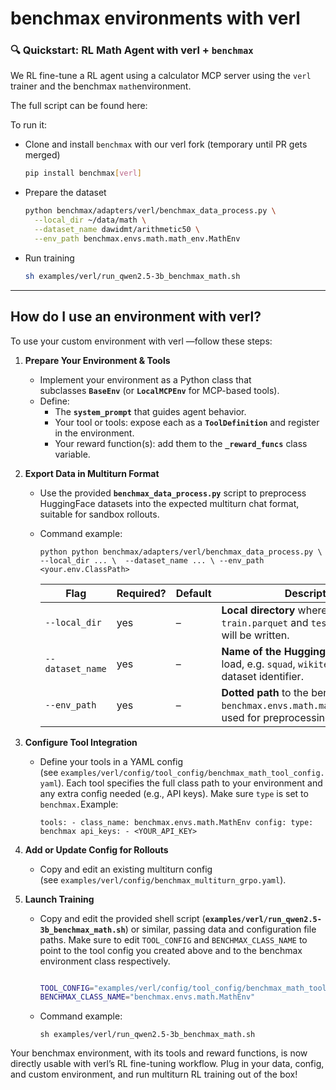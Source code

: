 # benchmax environments with verl

### **🔍 Quickstart: RL Math Agent with verl + `benchmax`**

We RL fine-tune a RL agent using a calculator MCP server using the `verl` trainer and the benchmax `math`environment. 

The full script can be found here: 

To run it:

- Clone and install `benchmax` with our verl fork (temporary until PR gets merged)
    
    ```bash
    pip install benchmax[verl]
    ```
    
- Prepare the dataset
    
    ```bash
    python benchmax/adapters/verl/benchmax_data_process.py \
      --local_dir ~/data/math \
      --dataset_name dawidmt/arithmetic50 \
      --env_path benchmax.envs.math.math_env.MathEnv
    ```
    
- Run training
    
    ```bash
    sh examples/verl/run_qwen2.5-3b_benchmax_math.sh
    ```
    

---

## How do I use an environment with verl?

To use your custom environment with verl —follow these steps:

1. **Prepare Your Environment & Tools**
    - Implement your environment as a Python class that subclasses **`BaseEnv`** (or **`LocalMCPEnv`** for MCP-based tools).
    - Define:
        - The **`system_prompt`** that guides agent behavior.
        - Your tool or tools: expose each as a **`ToolDefinition`** and register in the environment.
        - Your reward function(s): add them to the **`_reward_funcs`** class variable.
2. **Export Data in Multiturn Format**
    - Use the provided **`benchmax_data_process.py`** script to preprocess HuggingFace datasets into the expected multiturn chat format, suitable for sandbox rollouts.
    - Command example:
        
        `python python benchmax/adapters/verl/benchmax_data_process.py \
          --local_dir ... \ 
          --dataset_name ... \
          --env_path <your.env.ClassPath>`
        
        | Flag | Required? | Default | Description |
        | --- | --- | --- | --- |
        | `--local_dir` | yes | – | **Local directory** where the processed `train.parquet` and `test.parquet` files will be written. |
        | `--dataset_name` | yes | – | **Name of the HuggingFace dataset** to load, e.g. `squad`, `wikitext`, or any HF dataset identifier. |
        | `--env_path` | yes | – | **Dotted path** to the benchmax env (e.g. `benchmax.envs.math.math_env.MathEnv`) used for preprocessing |
3. **Configure Tool Integration**
    - Define your tools in a YAML config (see `examples/verl/config/tool_config/benchmax_math_tool_config.yaml`). Each tool specifies the full class path to your environment and any extra config needed (e.g., API keys). Make sure `type` is set to `benchmax.`Example:
        
        `tools:
          - class_name: benchmax.envs.math.MathEnv
            config:
              type: benchmax
              api_keys:
                - <YOUR_API_KEY>`
        
4. **Add or Update Config for Rollouts**
    - Copy and edit an existing multiturn config (see `examples/verl/config/benchmax_multiturn_grpo.yaml`).
5. **Launch Training**
    - Copy and edit the provided shell script (**`examples/verl/run_qwen2.5-3b_benchmax_math.sh`**) or similar, passing data and configuration file paths. Make sure to edit `TOOL_CONFIG` and `BENCHMAX_CLASS_NAME` to point to the tool config you created above and to the benchmax environment class respectively.
        
        ```bash
        
        TOOL_CONFIG="examples/verl/config/tool_config/benchmax_math_tool_config.yaml"
        BENCHMAX_CLASS_NAME="benchmax.envs.math.MathEnv"
        ```
        
    - Command example:
        
        `sh examples/verl/run_qwen2.5-3b_benchmax_math.sh`
        

Your benchmax environment, with its tools and reward functions, is now directly usable with verl’s RL fine-tuning workflow. Plug in your data, config, and custom environment, and run multiturn RL training out of the box!
